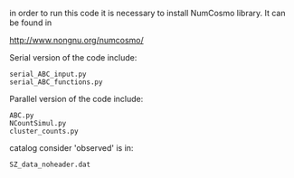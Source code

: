 in order to run this code it is necessary to install NumCosmo library.
It can be found in 

http://www.nongnu.org/numcosmo/


Serial version of the code include:

    serial_ABC_input.py
    serial_ABC_functions.py


Parallel version of the code include:

    ABC.py
    NCountSimul.py
    cluster_counts.py


catalog consider 'observed' is in:
 
    SZ_data_noheader.dat
